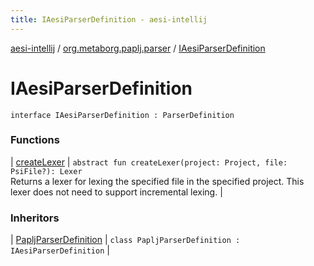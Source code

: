 ```yaml
---
title: IAesiParserDefinition - aesi-intellij
---
```


[aesi-intellij](../../index.html) / [org.metaborg.paplj.parser](../index.html) / [IAesiParserDefinition](.)

# IAesiParserDefinition

`interface IAesiParserDefinition : ParserDefinition`

### Functions

| [createLexer](create-lexer.html) | `abstract fun createLexer(project: Project, file: PsiFile?): Lexer`<br>Returns a lexer for lexing the specified file in the specified project. This lexer does not need to support incremental lexing. |

### Inheritors

| [PapljParserDefinition](../-paplj-parser-definition/index.html) | `class PapljParserDefinition : IAesiParserDefinition` |

